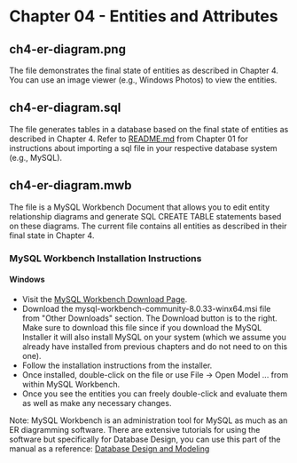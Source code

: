 # Chapter 04 - Entities and Attributes

## ch4-er-diagram.png

The file demonstrates the final state of entities as described in Chapter 4. You can use an image viewer (e.g., Windows Photos) to view the entities.

## ch4-er-diagram.sql

The file generates tables in a database based on the final state of entities as described in Chapter 4. Refer to [README.md](../chapter_01/README.md) from Chapter 01 for instructions about importing a sql file in your respective database system (e.g., MySQL).

## ch4-er-diagram.mwb

The file is a MySQL Workbench Document that allows you to edit entity relationship diagrams and generate SQL CREATE TABLE statements based on these diagrams. The current file contains all entities as described in their final state in Chapter 4.

### MySQL Workbench Installation Instructions

#### Windows

- Visit the [MySQL Workbench Download Page](https://dev.mysql.com/downloads/workbench/).
- Download the mysql-workbench-community-8.0.33-winx64.msi file from "Other Downloads" section. The Download button is to the right. Make sure to download this file since if you download the MySQL Installer it will also install MySQL on your system (which we assume you already have installed from previous chapters and do not need to on this one).
- Follow the installation instructions from the installer.
- Once installed, double-click on the file or use File -> Open Model ... from within MySQL Workbench.
- Once you see the entities you can freely double-click and evaluate them as well as make any necessary changes.

Note: MySQL Workbench is an administration tool for MySQL as much as an ER diagramming software. There are extensive tutorials for using the software but specifically for Database Design, you can use this part of the manual as a reference: [Database Design and Modeling](https://dev.mysql.com/doc/workbench/en/wb-data-modeling.html)
